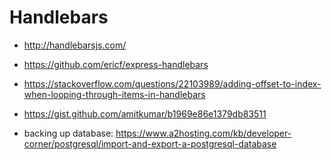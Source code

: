 # Handlebars

* http://handlebarsjs.com/
* https://github.com/ericf/express-handlebars
* https://stackoverflow.com/questions/22103989/adding-offset-to-index-when-looping-through-items-in-handlebars
* https://gist.github.com/amitkumar/b1969e86e1379db83511

* backing up database: https://www.a2hosting.com/kb/developer-corner/postgresql/import-and-export-a-postgresql-database
